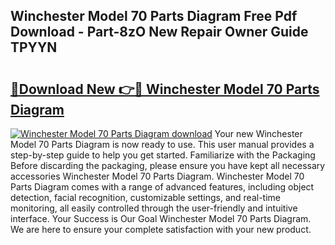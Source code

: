 ## Winchester Model 70 Parts Diagram Free Pdf Download - Part-8zO New Repair Owner Guide TPYYN

# <h2><a href="http://dfr2e7.blite.top/?on=Winchester+Model+70+Parts+Diagram">🔗Download New 👉🔴 Winchester Model 70 Parts Diagram</a></h2>

[![Winchester Model 70 Parts Diagram download](https://i.imgur.com/lujVjoI.png)](http://dfr2e7.blite.top/?on=Winchester+Model+70+Parts+Diagram)
Your new Winchester Model 70 Parts Diagram is now ready to use. This user manual provides a step-by-step guide to help you get started. Familiarize with the Packaging Before discarding the packaging, please ensure you have kept all necessary accessories Winchester Model 70 Parts Diagram. Winchester Model 70 Parts Diagram comes with a range of advanced features, including object detection, facial recognition, customizable settings, and real-time monitoring, all easily controlled through the user-friendly and intuitive interface. Your Success is Our Goal Winchester Model 70 Parts Diagram. We are here to ensure your complete satisfaction with your new product.
